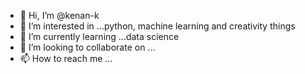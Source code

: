 - 👋 Hi, I’m @kenan-k
- 👀 I’m interested in ...python, machine learning and creativity things
- 🌱 I’m currently learning ...data science
- 💞️ I’m looking to collaborate on ...
- 📫 How to reach me ...

<!---
kenan-k/kenan-k is a ✨ special ✨ repository because its `README.md` (this file) appears on your GitHub profile.
You can click the Preview link to take a look at your changes.
--->
